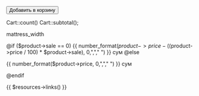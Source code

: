 <form action="/cart" method="post">
    <input type="hidden" name="_token" :value="csrf">
    <input type="hidden" name="id" :value="product.id">
    <input type="hidden" name="title" :value="product.title">
    <input type="hidden" name="part_number" :value="product.part_number">
    <input type="hidden" name="price" :value="product.price">
    <input type="hidden" name="sale" :value="product.sale">
    <button type="submit" class="add-to-cart_button">Добавить в корзину</button>
</form>


Cart::count()
Cart::subtotal();



mattress_width


@if ($product->sale == 0)
    <span>{{ number_format($product->price - (($product->price / 100) * $product->sale), 0,","," ") }} сум</span>
@else
    <p>{{ number_format($product->price, 0,","," ") }} сум</p>
@endif

{{ $resources->links() }}